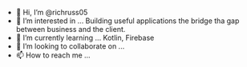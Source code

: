 - 👋 Hi, I’m @richruss05
- 👀 I’m interested in ... Building useful applications the bridge tha gap between business and the client.
- 🌱 I’m currently learning ... Kotlin, Firebase
- 💞️ I’m looking to collaborate on ...
- 📫 How to reach me ...

<!---
richruss05/richruss05 is a ✨ special ✨ repository because its `README.md` (this file) appears on your GitHub profile.
You can click the Preview link to take a look at your changes.
--->
